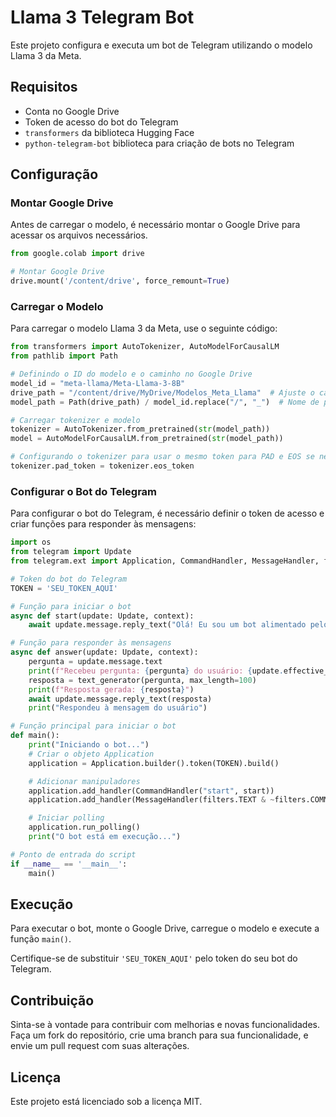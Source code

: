 
# Llama 3 Telegram Bot

Este projeto configura e executa um bot de Telegram utilizando o modelo Llama 3 da Meta.

## Requisitos

- Conta no Google Drive
- Token de acesso do bot do Telegram
- `transformers` da biblioteca Hugging Face
- `python-telegram-bot` biblioteca para criação de bots no Telegram

## Configuração

### Montar Google Drive

Antes de carregar o modelo, é necessário montar o Google Drive para acessar os arquivos necessários.

```python
from google.colab import drive

# Montar Google Drive
drive.mount('/content/drive', force_remount=True)
```

### Carregar o Modelo

Para carregar o modelo Llama 3 da Meta, use o seguinte código:

```python
from transformers import AutoTokenizer, AutoModelForCausalLM
from pathlib import Path

# Definindo o ID do modelo e o caminho no Google Drive
model_id = "meta-llama/Meta-Llama-3-8B"
drive_path = "/content/drive/MyDrive/Modelos_Meta_Llama"  # Ajuste o caminho conforme sua estrutura de diretórios
model_path = Path(drive_path) / model_id.replace("/", "_")  # Nome de pasta válido

# Carregar tokenizer e modelo
tokenizer = AutoTokenizer.from_pretrained(str(model_path))
model = AutoModelForCausalLM.from_pretrained(str(model_path))

# Configurando o tokenizer para usar o mesmo token para PAD e EOS se necessário
tokenizer.pad_token = tokenizer.eos_token
```

### Configurar o Bot do Telegram

Para configurar o bot do Telegram, é necessário definir o token de acesso e criar funções para responder às mensagens:

```python
import os
from telegram import Update
from telegram.ext import Application, CommandHandler, MessageHandler, filters

# Token do bot do Telegram
TOKEN = 'SEU_TOKEN_AQUI'

# Função para iniciar o bot
async def start(update: Update, context):
    await update.message.reply_text("Olá! Eu sou um bot alimentado pelo modelo Llama 3. Pergunte-me qualquer coisa!")

# Função para responder às mensagens
async def answer(update: Update, context):
    pergunta = update.message.text
    print(f"Recebeu pergunta: {pergunta} do usuário: {update.effective_user.id}")
    resposta = text_generator(pergunta, max_length=100)
    print(f"Resposta gerada: {resposta}")
    await update.message.reply_text(resposta)
    print("Respondeu à mensagem do usuário")

# Função principal para iniciar o bot
def main():
    print("Iniciando o bot...")
    # Criar o objeto Application
    application = Application.builder().token(TOKEN).build()

    # Adicionar manipuladores
    application.add_handler(CommandHandler("start", start))
    application.add_handler(MessageHandler(filters.TEXT & ~filters.COMMAND, answer))

    # Iniciar polling
    application.run_polling()
    print("O bot está em execução...")

# Ponto de entrada do script
if __name__ == '__main__':
    main()
```

## Execução

Para executar o bot, monte o Google Drive, carregue o modelo e execute a função `main()`.

Certifique-se de substituir `'SEU_TOKEN_AQUI'` pelo token do seu bot do Telegram. 

## Contribuição

Sinta-se à vontade para contribuir com melhorias e novas funcionalidades. Faça um fork do repositório, crie uma branch para sua funcionalidade, e envie um pull request com suas alterações.

## Licença

Este projeto está licenciado sob a licença MIT.
